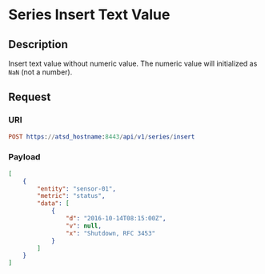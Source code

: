 # Series Insert Text Value

## Description

Insert text value without numeric value. The numeric value will initialized as `NaN` (not a number). 

## Request

### URI

```elm
POST https://atsd_hostname:8443/api/v1/series/insert
```

### Payload
```json
[
    {
        "entity": "sensor-01",
        "metric": "status",
        "data": [
            {
                "d": "2016-10-14T08:15:00Z",
                "v": null,
                "x": "Shutdown, RFC 3453"
            }
        ]
    }
]
```
